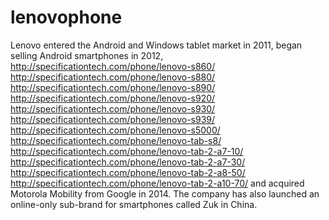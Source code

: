 # lenovophone
Lenovo entered the Android and Windows tablet market in 2011, began selling Android smartphones in 2012, http://specificationtech.com/phone/lenovo-s860/ http://specificationtech.com/phone/lenovo-s880/ http://specificationtech.com/phone/lenovo-s890/ http://specificationtech.com/phone/lenovo-s920/ http://specificationtech.com/phone/lenovo-s930/ http://specificationtech.com/phone/lenovo-s939/ http://specificationtech.com/phone/lenovo-s5000/ http://specificationtech.com/phone/lenovo-tab-s8/ http://specificationtech.com/phone/lenovo-tab-2-a7-10/ http://specificationtech.com/phone/lenovo-tab-2-a7-30/ http://specificationtech.com/phone/lenovo-tab-2-a8-50/ http://specificationtech.com/phone/lenovo-tab-2-a10-70/ and acquired Motorola Mobility from Google in 2014. The company has also launched an online-only sub-brand for smartphones called Zuk in China.

